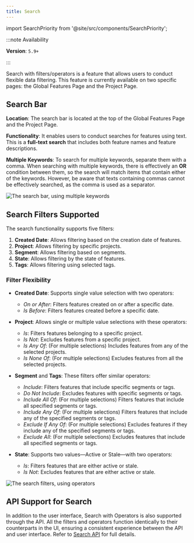```yaml
---
title: Search
---
```


import SearchPriority from '@site/src/components/SearchPriority';

<SearchPriority level="high" />

:::note Availability

**Version**: `5.9+`

:::

Search with filters/operators is a feature that allows users to conduct flexible data filtering. This feature is currently available on two specific pages: the Global Features Page and the Project Page.

## Search Bar

**Location**: The search bar is located at the top of the Global Features Page and the Project Page.

**Functionality**: It enables users to conduct searches for features using text. This is a **full-text search** that includes both feature names and feature descriptions.

**Multiple Keywords**: To search for multiple keywords, separate them with a comma. When searching with multiple keywords, there is effectively an **OR** condition between them, so the search will match items that contain either of the keywords. However, be aware that texts containing commas cannot be effectively searched, as the comma is used as a separator.

![The search bar, using multiple keywords](/img/search-bar.png)


## Search Filters Supported

The search functionality supports five filters:

1. **Created Date**: Allows filtering based on the creation date of features.
2. **Project**: Allows filtering by specific projects.
3. **Segment**: Allows filtering based on segments.
4. **State**: Allows filtering by the state of features.
5. **Tags**: Allows filtering using selected tags.

### Filter Flexibility

- **Created Date**: Supports single value selection with two operators:
    - *On or After*: Filters features created on or after a specific date.
    - *Is Before*: Filters features created before a specific date.

- **Project**: Allows single or multiple value selections with these operators:
    - *Is*: Filters features belonging to a specific project.
    - *Is Not*: Excludes features from a specific project.
    - *Is Any Of*: (For multiple selections) Includes features from any of the selected projects.
    - *Is None Of*: (For multiple selections) Excludes features from all the selected projects.

- **Segment** and **Tags**: These filters offer similar operators:
    - *Include*: Filters features that include specific segments or tags.
    - *Do Not Include*: Excludes features with specific segments or tags.
    - *Include All Of*: (For multiple selections) Filters features that include all specified segments or tags.
    - *Include Any Of*: (For multiple selections) Filters features that include any of the specified segments or tags.
    - *Exclude If Any Of*: (For multiple selections) Excludes features if they include any of the specified segments or tags.
    - *Exclude All*: (For multiple selections) Excludes features that include all specified segments or tags.

- **State**: Supports two values—Active or Stale—with two operators:
    - *Is*: Filters features that are either active or stale.
    - *Is Not*: Excludes features that are either active or stale.

![The search filters, using operators](/img/search-operators.png)

## API Support for Search

In addition to the user interface, Search with Operators is also supported through the API. All the filters and operators function identically to their counterparts in the UI, ensuring a consistent experience between the API and user interface.
Refer to [Search API](../reference/api/unleash/search-features) for full details.
